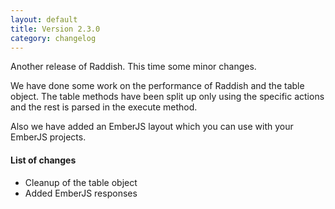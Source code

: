 ```yaml
---
layout: default
title: Version 2.3.0
category: changelog
---
```


Another release of Raddish.
This time some minor changes.

We have done some work on the performance of Raddish and the table object.
The table methods have been split up only using the specific actions and the rest is parsed in the execute method.

Also we have added an EmberJS layout which you can use with your EmberJS projects.

#### List of changes

- Cleanup of the table object
- Added EmberJS responses